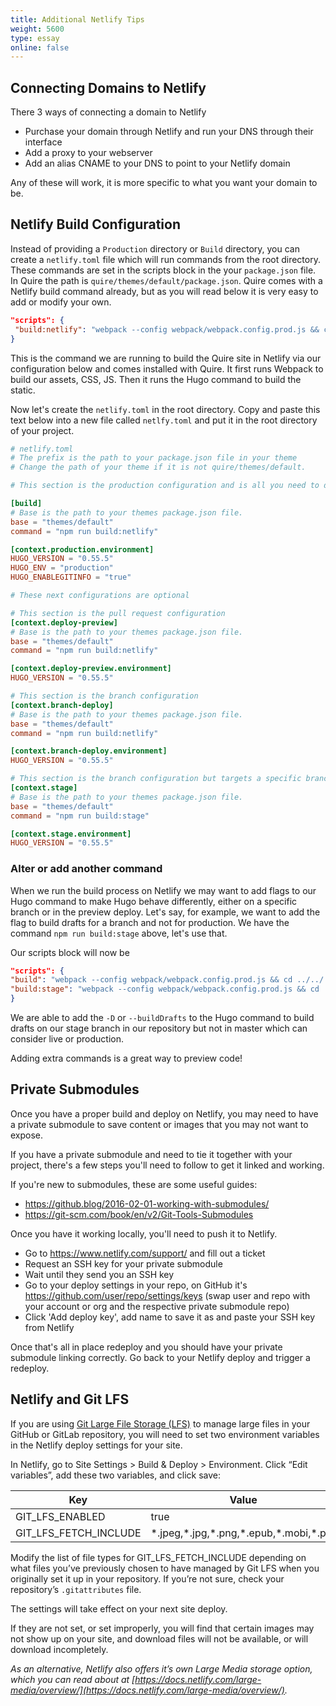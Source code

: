 ```yaml
---
title: Additional Netlify Tips
weight: 5600
type: essay
online: false
---
```


## Connecting Domains to Netlify

There 3 ways of connecting a domain to Netlify

- Purchase your domain through Netlify and run your DNS through their interface
- Add a proxy to your webserver
- Add an alias CNAME to your DNS to point to your Netlify domain

Any of these will work, it is more specific to what you want your domain to be.

## Netlify Build Configuration

Instead of providing a `Production` directory or `Build` directory, you can create a `netlify.toml` file which will run commands from the root directory. These commands are set in the scripts block in the your `package.json` file.  In Quire the path is `quire/themes/default/package.json`. Quire comes with a Netlify build command already, but as you will read below it is very easy to add or modify your own.

```json
"scripts": {
 "build:netlify": "webpack --config webpack/webpack.config.prod.js && cd ../../ && hugo --minify --config config.yml,config/site.yml"
}
```

This is the command we are running to build the Quire site in Netlify via our configuration below and comes installed with Quire. It first runs Webpack to build our assets, CSS, JS. Then it runs the Hugo command to build the static.

Now let's create the `netlify.toml` in the root directory. Copy and paste this text below into a new file called `netlfy.toml` and put it in the root directory of your project.

```toml
# netlify.toml
# The prefix is the path to your package.json file in your theme
# Change the path of your theme if it is not quire/themes/default.

# This section is the production configuration and is all you need to deploy

[build]
# Base is the path to your themes package.json file.
base = "themes/default"
command = "npm run build:netlify"

[context.production.environment]
HUGO_VERSION = "0.55.5"
HUGO_ENV = "production"
HUGO_ENABLEGITINFO = "true"

# These next configurations are optional

# This section is the pull request configuration
[context.deploy-preview]
# Base is the path to your themes package.json file.
base = "themes/default"
command = "npm run build:netlify"

[context.deploy-preview.environment]
HUGO_VERSION = "0.55.5"

# This section is the branch configuration
[context.branch-deploy]
# Base is the path to your themes package.json file.
base = "themes/default"
command = "npm run build:netlify"

[context.branch-deploy.environment]
HUGO_VERSION = "0.55.5"

# This section is the branch configuration but targets a specific branch and also runs a different command
[context.stage]
# Base is the path to your themes package.json file.
base = "themes/default"
command = "npm run build:stage"

[context.stage.environment]
HUGO_VERSION = "0.55.5"
```

### Alter or add another command

When we run the build process on Netlify we may want to add flags to our Hugo command to make Hugo behave differently, either on a specific branch or in the preview deploy. Let's say, for example, we want to add the flag to build drafts for a branch and not for production. We have the command `npm run build:stage` above, let's use that.

Our scripts block will now be

```json
"scripts": {
"build": "webpack --config webpack/webpack.config.prod.js && cd ../../ && hugo --minify --config config.yml,config/site.yml",
"build:stage": "webpack --config webpack/webpack.config.prod.js && cd ../../ && hugo --minify -D"
}
```

We are able to add the `-D` or `--buildDrafts` to the Hugo command to build drafts on our stage branch in our repository but not in master which can consider live or production.

Adding extra commands is a great way to preview code!

## Private Submodules

Once you have a proper build and deploy on Netlify, you may need to have a private submodule to save content or images that you may not want to expose.

If you have a private submodule and need to tie it together with your project, there's a few steps you'll need to follow to get it linked and working.

If you're new to submodules, these are some useful guides:

- https://github.blog/2016-02-01-working-with-submodules/
- https://git-scm.com/book/en/v2/Git-Tools-Submodules

Once you have it working locally, you'll need to push it to Netlify.

- Go to https://www.netlify.com/support/ and fill out a ticket
- Request an SSH key for your private submodule
- Wait until they send you an SSH key
- Go to your deploy settings in your repo, on GitHub it's https://github.com/user/repo/settings/keys (swap user and repo with your account or org and the respective private submodule repo)
- Click 'Add deploy key', add name to save it as and paste your SSH key from Netlify

Once that's all in place redeploy and you should have your private submodule linking correctly.  Go back to your Netlify deploy and trigger a redeploy.

## Netlify and Git LFS

If you are using [Git Large File Storage (LFS)](https://git-lfs.github.com/) to manage large files in your GitHub or GitLab repository, you will need to set two environment variables in the Netlify deploy settings for your site.

In Netlify, go to Site Settings > Build & Deploy > Environment. Click “Edit variables”, add these two variables, and click save:

| Key | Value |
| --- | ----- |
| GIT_LFS_ENABLED | true |
| GIT_LFS_FETCH_INCLUDE | \*.jpeg,\*.jpg,\*.png,\*.epub,\*.mobi,\*.pdf |

Modify the list of file types for GIT_LFS_FETCH_INCLUDE depending on what files you’ve previously chosen to have managed by Git LFS when you originally set it up in your repository. If you’re not sure, check your repository’s `.gitattributes` file.

The settings will take effect on your next site deploy.

If they are not set, or set improperly, you will find that certain images may not show up on your site, and download files will not be available, or will download incompletely.

*As an alternative, Netlify also offers it’s own Large Media storage option, which you can read about at [https://docs.netlify.com/large-media/overview/](https://docs.netlify.com/large-media/overview/).*
